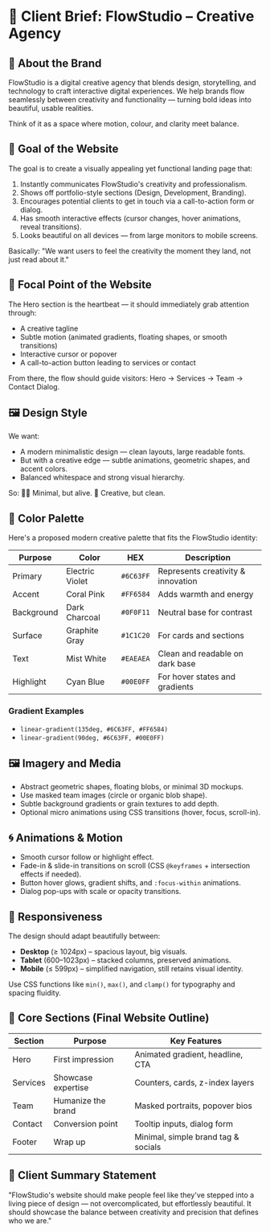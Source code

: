 # 🎨 Client Brief: FlowStudio – Creative Agency

## 🏢 About the Brand

FlowStudio is a digital creative agency that blends design, storytelling, and technology to craft interactive digital experiences. We help brands flow seamlessly between creativity and functionality — turning bold ideas into beautiful, usable realities.

Think of it as a space where motion, colour, and clarity meet balance.

## 🎯 Goal of the Website

The goal is to create a visually appealing yet functional landing page that:

1. Instantly communicates FlowStudio's creativity and professionalism.
2. Shows off portfolio-style sections (Design, Development, Branding).
3. Encourages potential clients to get in touch via a call-to-action form or dialog.
4. Has smooth interactive effects (cursor changes, hover animations, reveal transitions).
5. Looks beautiful on all devices — from large monitors to mobile screens.

Basically: "We want users to feel the creativity the moment they land, not just read about it."

## 🧭 Focal Point of the Website

The Hero section is the heartbeat — it should immediately grab attention through:

- A creative tagline
- Subtle motion (animated gradients, floating shapes, or smooth transitions)
- Interactive cursor or popover
- A call-to-action button leading to services or contact

From there, the flow should guide visitors: Hero → Services → Team → Contact Dialog.

## 🖼️ Design Style

We want:

- A modern minimalistic design — clean layouts, large readable fonts.
- But with a creative edge — subtle animations, geometric shapes, and accent colors.
- Balanced whitespace and strong visual hierarchy.

So: 🧘‍♂️ Minimal, but alive. 🎨 Creative, but clean.

## 🎨 Color Palette

Here's a proposed modern creative palette that fits the FlowStudio identity:

| Purpose | Color | HEX | Description |
|---------|-------|-----|-------------|
| Primary | Electric Violet | `#6C63FF` | Represents creativity & innovation |
| Accent | Coral Pink | `#FF6584` | Adds warmth and energy |
| Background | Dark Charcoal | `#0F0F11` | Neutral base for contrast |
| Surface | Graphite Gray | `#1C1C20` | For cards and sections |
| Text | Mist White | `#EAEAEA` | Clean and readable on dark base |
| Highlight | Cyan Blue | `#00E0FF` | For hover states and gradients |

### Gradient Examples

- `linear-gradient(135deg, #6C63FF, #FF6584)`
- `linear-gradient(90deg, #6C63FF, #00E0FF)`

## 🖼️ Imagery and Media

- Abstract geometric shapes, floating blobs, or minimal 3D mockups.
- Use masked team images (circle or organic blob shape).
- Subtle background gradients or grain textures to add depth.
- Optional micro animations using CSS transitions (hover, focus, scroll-in).

## 🌀 Animations & Motion

- Smooth cursor follow or highlight effect.
- Fade-in & slide-in transitions on scroll (CSS `@keyframes` + intersection effects if needed).
- Button hover glows, gradient shifts, and `:focus-within` animations.
- Dialog pop-ups with scale or opacity transitions.

## 📱 Responsiveness

The design should adapt beautifully between:

- **Desktop** (≥ 1024px) – spacious layout, big visuals.
- **Tablet** (600–1023px) – stacked columns, preserved animations.
- **Mobile** (≤ 599px) – simplified navigation, still retains visual identity.

Use CSS functions like `min()`, `max()`, and `clamp()` for typography and spacing fluidity.

## 🧩 Core Sections (Final Website Outline)

| Section | Purpose | Key Features |
|---------|---------|--------------|
| Hero | First impression | Animated gradient, headline, CTA |
| Services | Showcase expertise | Counters, cards, z-index layers |
| Team | Humanize the brand | Masked portraits, popover bios |
| Contact | Conversion point | Tooltip inputs, dialog form |
| Footer | Wrap up | Minimal, simple brand tag & socials |

## 🧠 Client Summary Statement

"FlowStudio's website should make people feel like they've stepped into a living piece of design — not overcomplicated, but effortlessly beautiful. It should showcase the balance between creativity and precision that defines who we are."